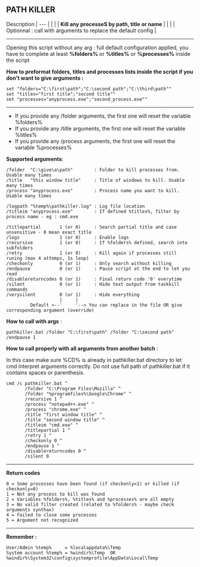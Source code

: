  ## **PATH KILLER**



Description
|                           ---                            |
|                                                       |
|   **Kill any processeS by path, title or name**   |
|                                                       |
|   Optionnal : call with arguments to replace the default config   |

--------------------

Opening this script without any arg : full default configuration applied, you have to complete at least **%folders%** or **%titles%** or **%processes%** inside the script

**How to preformat folders, titles and processes lists inside the script if you don't want to give arguments :**
```
set "folders="C:\first\path";"C:\second path";"C:\third\path""
set "titles="first title";"second title""
set "processes="anyprocess.exe";"second_process.exe""
```

--------------------

- If you provide any /folder  arguments, the first one will reset the variable %folders%
- If you provide any /title   arguments, the first one will reset the variable %titles%
- If you provide any /process arguments, the first one will reset the variable %processes%

**Supported arguments**:
```
/folder  "C:\give\a\path"        : Folder to kill processes from. Usable many times
/title   "this window title"     : Title of windows to kill. Usable many times
/process "anyprocess.exe"        : Process name you want to kill. Usable many times

/logpath "%temp%\pathkiller.log" : Log file location
/titleim "anyprocess.exe"        : If defined %titles%, filter by process name - eg : cmd.exe

/titlepartial       1 (or 0)     : Search partial title and case unsensitive - 0 mean exact title
/logs               1 (or 0)     : Enable logs
/recursive          1 (or 0)     : If %folders% defined, search into subfolders
/retry              1 (or 0)     : Kill again if processes still runing (max 4 attemps, 1s loop)
/checkonly          0 (or 1)     : Only search without killing
/endpause           0 (or 1)     : Pause script at the end to let you read
/disablereturncodes 0 (or 1)     : Final return code '0' everytime
/silent             0 (or 1)     : Hide text output from taskkill commands
/verysilent         0 (or 1)     : Hide everything
                    |     |
         Default <--'     '--> You can replace in the file OR give corresponding argument (override)
```

**How to call with args** : 
```
pathkiller.bat /folder "C:\first\path" /folder "C:\second path" /endpause 1
```

**How to call properly with all arguments from another batch** : 

In this case make sure %CD% is already in pathkiller.bat directory to let cmd interpret arguments correctly.
Do not use full path of pathkiller.bat if it contains spaces or parenthesis.
```
cmd /c pathkiller.bat ^
       /folder "C:\Program Files\Mozilla" ^
       /folder "%programfiles%\Google\Chrome" ^
       /recursive 1 ^
       /process "notepad++.exe" ^
       /process "chrome.exe" ^
       /title "first window title" ^
       /title "second window title" ^
       /titleim "cmd.exe" ^
       /titlepartial 1 ^
       /retry 1 ^
       /checkonly 0 ^
       /endpause 1 ^
       /disablereturncodes 0 ^
       /silent 0
```

--------------------

**Return codes**
```
0 = Some processes have been found (if checkonly=1) or killed (if checkonly=0)
1 = Not any process to kill was found
2 = Variables %folders%, %titles% and %processes% are all empty
3 = No valid filter created (related to %folders% - maybe check arguments synthax)
4 = Failed to close some processes
5 = Argument not recognized
```

--------------------

**Remember :**
```
User/Admin %temp%     = %localappdata%\Temp
System account %temp% = %windir%\Temp  OR  %windir%\System32\config\systemprofile\AppData\Local\Temp
```
